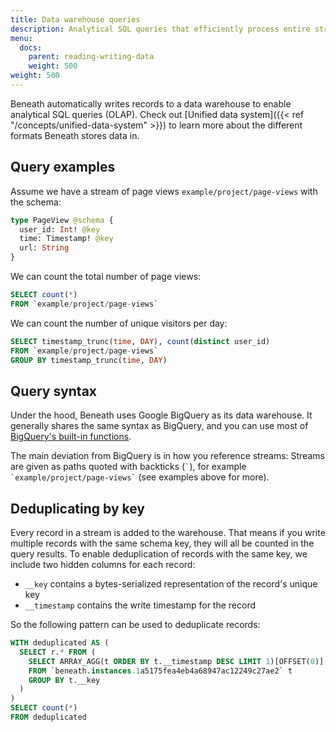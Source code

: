 ```yaml
---
title: Data warehouse queries
description: Analytical SQL queries that efficiently process entire streams
menu:
  docs:
    parent: reading-writing-data
    weight: 500
weight: 500
---
```


Beneath automatically writes records to a data warehouse to enable analytical SQL queries (OLAP). Check out [Unified data system]({{< ref "/concepts/unified-data-system" >}}) to learn more about the different formats Beneath stores data in. 

## Query examples

Assume we have a stream of page views `example/project/page-views` with the schema:
```graphql
type PageView @schema {
  user_id: Int! @key
  time: Timestamp! @key
  url: String
}
```

We can count the total number of page views:
```sql
SELECT count(*)
FROM `example/project/page-views`
```

We can count the number of unique visitors per day:
```sql
SELECT timestamp_trunc(time, DAY), count(distinct user_id)
FROM `example/project/page-views`
GROUP BY timestamp_trunc(time, DAY)
```

## Query syntax

Under the hood, Beneath uses Google BigQuery as its data warehouse. It generally shares the same syntax as BigQuery, and you can use most of [BigQuery's built-in functions](https://cloud.google.com/bigquery/docs/reference/standard-sql/query-syntax).

The main deviation from BigQuery is in how you reference streams: Streams are given as paths quoted with backticks (<code>\`</code>), for example <code>\`example/project/page-views\`</code> (see examples above for more).

## Deduplicating by key

Every record in a stream is added to the warehouse. That means if you write multiple records with the same schema key, they will all be counted in the query results. To enable deduplication of records with the same key, we include two hidden columns for each record:

- `__key` contains a bytes-serialized representation of the record's unique key
- `__timestamp` contains the write timestamp for the record

So the following pattern can be used to deduplicate records:

```sql
WITH deduplicated AS (
  SELECT r.* FROM (
    SELECT ARRAY_AGG(t ORDER BY t.__timestamp DESC LIMIT 1)[OFFSET(0)] r
    FROM `beneath.instances.1a5175fea4eb4a68947ac12249c27ae2` t
    GROUP BY t.__key
  )
)
SELECT count(*)
FROM deduplicated
```
